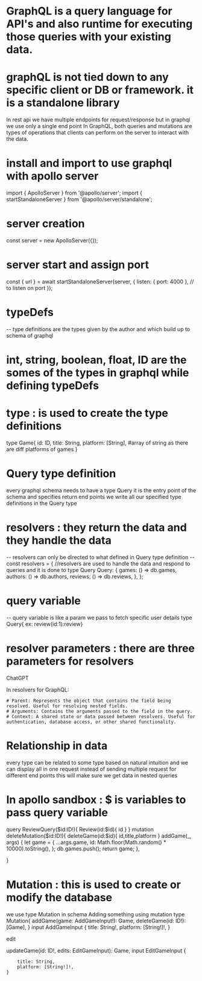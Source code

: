 # GraphQL is a query language for API's and also runtime for executing those queries with your existing data.

# graphQL is not tied down to any specific client or DB or framework. it is a standalone library

In rest api we have multiple endpoints for request/response but in graphql we use only a single end point
In GraphQL, both queries and mutations are types of operations that clients can perform on the server to interact with the data.

# install and import to use graphql with apollo server

 import { ApolloServer } from '@apollo/server';
 import { startStandaloneServer } from '@apollo/server/standalone';

# server creation

const server = new ApolloServer({});

# server start and assign port

const { url } = await startStandaloneServer(server, {
listen: { port: 4000 }, // to listen on port
});

# typeDefs

-- type definitions are the types given by the author and which build up to schema of graphql

# int, string, boolean, float, ID are the somes of the types in graphql while defining typeDefs

# type : is used to create the type definitions

type Game{
id: ID,
title: String,
platform: [String], #array of string as there are diff platforms of games
}

# Query type definition
every graphql schema needs to have a type Query it is the entry point of the schema and specifies return end points
 we write all our specified type definitions in the Query type

# resolvers : they return the data and they handle the data

-- resolvers can only be directed to what defined in Query type definition
-- const resolvers = {
//resolvers are used to handle the data and respond to queries and it is done to type Query
Query: {
games: () => db.games,
authors: () => db.authors,
reviews: () => db.reviews,
},
};

# query variable

-- query variable is like a param we pass to fetch specific user details
type Query{
ex: review(id:1):review}

# resolver parameters : there are three parameters for resolvers

ChatGPT

In resolvers for GraphQL:

    # Parent: Represents the object that contains the field being resolved. Useful for resolving nested fields.
    # Arguments: Contains the arguments passed to the field in the query.
    # Context: A shared state or data passed between resolvers. Useful for authentication, database access, or other shared functionality.

# Relationship in data

 every type can be related to some type based on natural intuition
 and we can display all in one request instead of sending multiple request for different end points
 this will make sure we get data in nested queries

# In apollo sandbox : $ is variables to pass query variable

 query ReviewQuery($id:ID!){
Review(id:$id){
id
}
}
mutation deleteMutation($id:ID!){
    deleteGame(id:$id){
id,title,platform
    }
    addGame(_, args) {
      let game = {
        ...args.game,
        id: Math.floor(Math.random() * 10000).toString(),
      };
      db.games.push();
      return game;
    },

}

# Mutation : this is used to create or modify the database

 we use type Mutation in schema
Adding something using mutation
type Mutation{
addGame(game: AddGameInput!): Game,
deleteGame(id: ID!): [Game],
}
input AddGameInput {
title: String!,
platform: [String!]!,
}

edit

updateGame(id: ID!, edits: EditGameInput): Game,
input EditGameInput {

        title: String,
        platform: [String!]!,
    }
